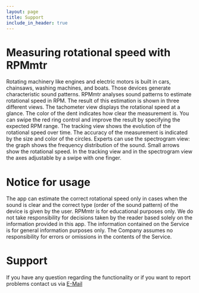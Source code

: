 ```yaml
---
layout: page
title: Support
include_in_header: true
---
```


# Measuring rotational speed with RPMmtr
Rotating machinery like engines and electric motors is built in cars, chainsaws, washing machines, and boats.
Those devices generate characteristic sound patterns. RPMmtr analyses sound patterns to estimate rotational speed in RPM.
The result of this estimation is shown in three different views. The tachometer view displays the rotational speed at a glance.
The color of the dent indicates how clear the measurement is. You can swipe the red ring control and improve the result by specifying the expected RPM range.
The tracking view shows the evolution of the rotational speed over time. The accuracy of the measurement is indicated by the size and color of the circles.
Experts can use the spectrogram view: the graph shows the frequency distribution of the sound. Small arrows show the rotational speed.
In the tracking view and in the spectrogram view the axes adjustable by a swipe with one finger.

# Notice for usage
The app can estimate the correct rotational speed only in cases when the sound is clear and the correct type (order of the sound pattern) of the device is given by the user.
RPMmtr is for educational purposes only. We do not take responsibility for decisions taken by the reader based solely on the information provided in this app. The information contained on the Service is for general information purposes
only. The Company assumes no responsibility for errors or omissions in the contents
of the Service.

# Support
If you have any question regarding the functionality or if you want to report problems contact us via [E-Mail](mailto:namosdynamic@gmail.com?subject=[Support_Request])

